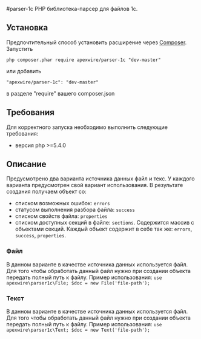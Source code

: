 #parser-1c
PHP библиотека-парсер для файлов 1с. 


## Установка
Предпочтительный способ установить расширение через [Composer](http://getcomposer.org/).
Запустить

	php composer.phar require apexwire/parser-1c "dev-master"

или добавить

	"apexwire/parser-1c": "dev-master"

в разделе "require" вашего composer.json

## Требования
Для корректного запуска необходимо выполнить следующие требования:

* версия php >=5.4.0

## Описание
Предусмотрено два варианта источника данных файл и текс. У каждого варианта предусмотрен свой вариант использования. 
В результате создания получаем объект со:

- списком возможных ошибок: `errors`
- статусом выполнения разбора файла: `success`
- списком свойств файла: `properties`
- списком доступных секций в файле: `sections`. Содержится массив с объектами секций. Каждый объект содержит в себе так же: `errors`, `success`, `properties`.

### Файл
В данном варианте в качестве источника данных используется файл. Для того чтобы обработать данный файл нужно при создании объекта передать полный путь к файлу.
Пример использования:
`use apexwire\parser1c\File;
$doc = new File('file-path');`

### Текст
В данном варианте в качестве источника данных используется файл. Для того чтобы обработать данный файл нужно при создании объекта передать полный путь к файлу.
Пример использования:
`use apexwire\parser1c\Text;
$doc = new Text('file-path');`